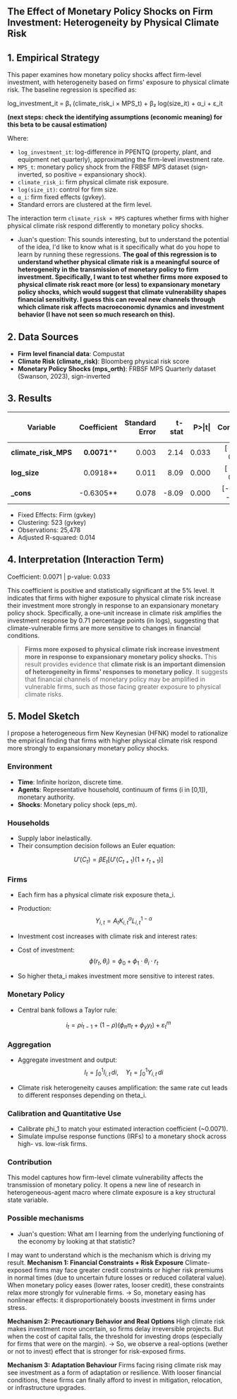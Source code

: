 
## The Effect of Monetary Policy Shocks on Firm Investment: Heterogeneity by Physical Climate Risk

## 1. Empirical Strategy

This paper examines how monetary policy shocks affect firm-level investment, with heterogeneity based on firms' exposure to physical climate risk. The baseline regression is specified as:

log_investment_it = β₁ (climate_risk_i × MPS_t) + β₂ log(size_it) + α_i + ε_it

**(next steps: check the identifying assumptions (economic meaning) for this beta to be causal estimation)**

Where:

- `log_investment_it`: log-difference in PPENTQ (property, plant, and equipment net quarterly), approximating the firm-level investment rate.  
- `MPS_t`: monetary policy shock from the FRBSF MPS dataset (sign-inverted, so positive = expansionary shock).  
- `climate_risk_i`: firm physical climate risk exposure.
- `log(size_it)`: control for firm size.  
- `α_i`: firm fixed effects (gvkey).  
- Standard errors are clustered at the firm level.

The interaction term `climate_risk × MPS` captures whether firms with higher physical climate risk respond differently to monetary policy shocks.

- Juan's question: This sounds interesting, but to understand the potential of the idea, I'd like to know what is it specifically what do you hope to learn by running these regressions.
**The goal of this regression is to understand whether physical climate risk is a meaningful source of heterogeneity in the transmission of monetary policy to firm investment. Specifically, I want to test whether firms more exposed to physical climate risk react more (or less) to expansionary monetary policy shocks, which would suggest that climate vulnerability shapes financial sensitivity. I guess this can reveal new channels through which climate risk affects macroeconomic dynamics and investment behavior (I have not seen so much research on this).**


## 2. Data Sources

- **Firm level financial data**: Compustat  
- **Climate Risk (climate_risk)**: Bloomberg physical risk score  
- **Monetary Policy Shocks (mps_orth)**: FRBSF MPS Quarterly dataset (Swanson, 2023), sign-inverted  


## 3. Results

| Variable               | Coefficient   | Standard Error | t-stat | P>\|t\| | 95% Confidence Interval |
| ---------------------- | ----------:   | -------------: | -----: | ------: | ----------------------: |
| **climate\_risk\_MPS** |      **0.0071**** |          0.003 |  2.14  |   0.033 |    \[ 0.0006 , 0.0136 ] |
| **log\_size**          |      0.0918** |          0.011 |  8.09  |   0.000 |    \[ 0.0695 , 0.1140 ] |
| **\_cons**             |     -0.6305** |          0.078 |  -8.09 |   0.000 |    \[-0.7835 , -0.4774] |

- Fixed Effects: Firm (gvkey)
- Clustering: 523 (gvkey)
- Observations: 25,478
- Adjusted R-squared: 0.014

## 4. Interpretation (Interaction Term)

Coefficient: 0.0071 | p-value: 0.033

This coefficient is positive and statistically significant at the 5% level. It indicates that firms with higher exposure to physical climate risk increase their investment more strongly in response to an expansionary monetary policy shock. Specifically, a one-unit increase in climate risk amplifies the investment response by 0.71 percentage points (in logs), suggesting that climate-vulnerable firms are more sensitive to changes in financial conditions.

> **Firms more exposed to physical climate risk increase investment more in response to expansionary monetary policy shocks.**
This result provides evidence that **climate risk is an important dimension of heterogeneity in firms' responses to monetary policy**. It suggests that financial channels of monetary policy may be amplified in vulnerable firms, such as those facing greater exposure to physical climate risks.

## 5. Model Sketch

I propose a heterogeneous firm New Keynesian (HFNK) model to rationalize the empirical finding that firms with higher physical climate risk respond more strongly to expansionary monetary policy shocks.

### Environment
- **Time**: Infinite horizon, discrete time.
- **Agents**: Representative household, continuum of firms (i in [0,1]), monetary authority.
- **Shocks**: Monetary policy shock (eps_m).

### Households
- Supply labor inelastically.
- Their consumption decision follows an Euler equation:

$$
U'(C_t) = \beta E_t[U'(C_{t+1})(1 + r_{t+1})]
$$



### Firms
- Each firm has a physical climate risk exposure theta_i.
- Production: $$Y_{i,t} = A_t K_{i,t}^{\alpha} L_{i,t}^{1-\alpha}$$

- Investment cost increases with climate risk and interest rates:
- Cost of investment:  $$\phi(r_t, \theta_i) = \phi_0 + \phi_1 \cdot \theta_i \cdot r_t$$
- So higher theta_i makes investment more sensitive to interest rates.

### Monetary Policy
- Central bank follows a Taylor rule:

$$i_t = \rho i_{t-1} + (1 - \rho)(\phi_\pi \pi_t + \phi_y y_t) + \varepsilon^m_t$$


### Aggregation
- Aggregate investment and output:
$$I_t = \int_0^1 I_{i,t} \, di, \quad Y_t = \int_0^1 Y_{i,t} \, di$$

- Climate risk heterogeneity causes amplification: the same rate cut leads to different responses depending on theta_i.

### Calibration and Quantitative Use
- Calibrate phi_1 to match your estimated interaction coefficient (~0.0071).
- Simulate impulse response functions (IRFs) to a monetary shock across high- vs. low-risk firms.

### Contribution
This model captures how firm-level climate vulnerability affects the transmission of monetary policy. It opens a new line of research in heterogeneous-agent macro where climate exposure is a key structural state variable.


### Possible mechanisms
- Juan's question: What am I learning from the underlying functioning of the economy by looking at that statistic?

I may want to understand which is the mechanism which is driving my result.
**Mechanism 1: Financial Constraints + Risk Exposure**
Climate-exposed firms may face greater credit constraints or higher risk premiums in normal times (due to uncertain future losses or reduced collateral value).
When monetary policy eases (lower rates, looser credit), these constraints relax more strongly for vulnerable firms.
→ So, monetary easing has nonlinear effects: it disproportionately boosts investment in firms under stress.

**Mechanism 2: Precautionary Behavior and Real Options**
High climate risk makes investment more uncertain, so firms delay irreversible projects.
But when the cost of capital falls, the threshold for investing drops (especially for firms that were on the margin).
→ So, we observe a real-options (wether or not to invest) effect that is stronger for risk-exposed firms.

**Mechanism 3: Adaptation Behaviour**
Firms facing rising climate risk may see investment as a form of adaptation or resilience.
With looser financial conditions, these firms can finally afford to invest in mitigation, relocation, or infrastructure upgrades.


